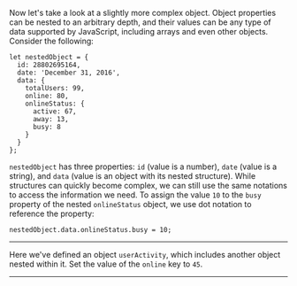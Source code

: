 <div class="challenge-instructions basic-data-structures"><div><section id="description">
<p>Now let's take a look at a slightly more complex object. Object properties can be nested to an arbitrary depth, and their values can be any type of data supported by JavaScript, including arrays and even other objects. Consider the following:</p>
<pre class="language-js"><code class="language-js"><span class="token keyword">let</span> nestedObject <span class="token operator">=</span> <span class="token punctuation">{</span>
  id<span class="token operator">:</span> <span class="token number">28802695164</span><span class="token punctuation">,</span>
  date<span class="token operator">:</span> <span class="token string">'December 31, 2016'</span><span class="token punctuation">,</span>
  data<span class="token operator">:</span> <span class="token punctuation">{</span>
    totalUsers<span class="token operator">:</span> <span class="token number">99</span><span class="token punctuation">,</span>
    online<span class="token operator">:</span> <span class="token number">80</span><span class="token punctuation">,</span>
    onlineStatus<span class="token operator">:</span> <span class="token punctuation">{</span>
      active<span class="token operator">:</span> <span class="token number">67</span><span class="token punctuation">,</span>
      away<span class="token operator">:</span> <span class="token number">13</span><span class="token punctuation">,</span>
      busy<span class="token operator">:</span> <span class="token number">8</span>
    <span class="token punctuation">}</span>
  <span class="token punctuation">}</span>
<span class="token punctuation">}</span><span class="token punctuation">;</span>
</code></pre>
<p><code>nestedObject</code> has three properties: <code>id</code> (value is a number), <code>date</code> (value is a string), and <code>data</code> (value is an object with its nested structure). While structures can quickly become complex, we can still use the same notations to access the information we need. To assign the value <code>10</code> to the <code>busy</code> property of the nested <code>onlineStatus</code> object, we use dot notation to reference the property:</p>
<pre class="language-js"><code class="language-js">nestedObject<span class="token punctuation">.</span>data<span class="token punctuation">.</span>onlineStatus<span class="token punctuation">.</span>busy <span class="token operator">=</span> <span class="token number">10</span><span class="token punctuation">;</span>
</code></pre>
</section></div><hr/><div><section id="instructions">
<p>Here we've defined an object <code>userActivity</code>, which includes another object nested within it. Set the value of the <code>online</code> key to <code>45</code>.</p>
</section></div><hr/></div>